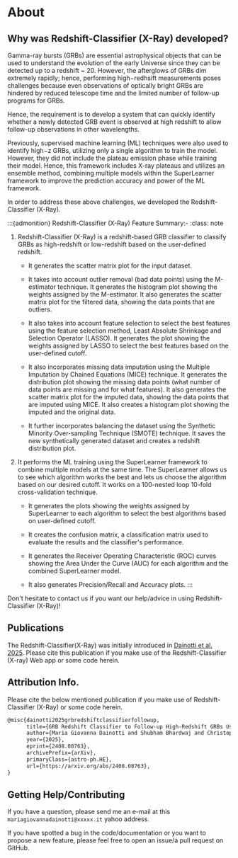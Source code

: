 # About

## Why was Redshift-Classifier (X-Ray) developed?
Gamma-ray bursts (GRBs) are essential astrophysical objects that can be used to understand the evolution of the early Universe since they can be detected up to a redshift ~ 20. However, the afterglows of GRBs dim extremely rapidly; hence, performing high−redhsift measurements poses challenges because even observations of optically bright GRBs are hindered by reduced telescope time and the limited number of follow-up programs for GRBs.

Hence, the requirement is to develop a system that can quickly identify whether a newly detected GRB event is observed at high redshift to allow follow-up observations in other wavelengths.

Previously, supervised machine learning (ML) techniques were also used to identify high−z GRBs, utilizing only a single algorithm to train the model. However, they did not include the plateau emission phase while training their model. Hence, this framework includes X-ray plateaus and utilizes an ensemble method, combining multiple models within the SuperLearner framework to improve the prediction accuracy and power of the ML framework.



In order to address these above challenges, we developed the Redshift-Classifier (X-Ray).

:::{admonition} Redshift-Classifier (X-Ray) Feature Summary:-
:class: note

1. Redshift-Classifier (X-Ray) is a redshift-based GRB classifier to classify GRBs as high-redshift or low-redshift based on the user-defined redshift.

    * It generates the scatter matrix plot for the input dataset.
    
    * It takes into account outlier removal (bad data points) using the M-estimator technique. It generates the histogram plot showing the weights assigned by the M-estimator. It also generates the scatter matrix plot for the filtered data, showing the data points that are outliers.

    * It also takes into account feature selection to select the best features using the feature selection method, Least Absolute Shrinkage and Selection Operator (LASSO).  It generates the plot showing the weights assigned by LASSO to select the best features based on the user-defined cutoff.
      
    * It also incorporates missing data imputation using the Multiple Imputation by Chained Equations (MICE) technique. It generates the distribution plot showing the missing data points (what number of data points are missing and for what features). It also generates the scatter matrix plot for the imputed data, showing the data points that are imputed using MICE. It also creates a histogram plot showing the imputed and the original data.

    * It further incorporates balancing the dataset using the Synthetic Minority Over-sampling Technique (SMOTE) technique. It saves the new synthetically generated dataset and creates a redshift distribution plot.

2. It performs the ML training using the SuperLearner framework to combine multiple models at the same time. The SuperLearner allows us to see which algorithm works the best and lets us choose the algorithm based on our desired cutoff. It works on a 100-nested loop 10-fold cross-validation technique.

    * It generates the plots showing the weights assigned by SuperLearner to each algorithm to select the best algorithms based on user-defined cutoff.
  
    * It creates the confusion matrix, a classification matrix used to evaluate the results and the classifier's performance.

    * It generates the Receiver Operating Characteristic (ROC) curves showing the Area Under the Curve (AUC) for each algorithm and the combined SuperLearner model.
      
    * It also generates Precision/Recall and Accuracy plots.
:::


 

Don't hesitate to contact us if you want our help/advice in using Redshift-Classifier (X-Ray)! 



## Publications
The Redshift-Classifier(X-Ray) was initially introduced in [Dainotti et al. 2025](https://arxiv.org/abs/2408.08763). Please cite this publication if you make use of the Redshift-Classifier (X-ray) Web app or some code herein.


## Attribution Info.

Please cite the below mentioned publication if you make use of Redshift-Classifier (X-Ray) or some code herein.

``` tex
@misc{dainotti2025grbredshiftclassifierfollowup,
      title={GRB Redshift Classifier to Follow-up High-Redshift GRBs Using Supervised Machine Learning}, 
      author={Maria Giovanna Dainotti and Shubham Bhardwaj and Christopher Cook and Joshua Ange and Nishan Lamichhane and Malgorzata Bogdan and Monnie McGee and Pavel Nadolsky and Milind Sarkar and Agnieszka Pollo and Shigehiro Nagataki},
      year={2025},
      eprint={2408.08763},
      archivePrefix={arXiv},
      primaryClass={astro-ph.HE},
      url={https://arxiv.org/abs/2408.08763}, 
}
```


## Getting Help/Contributing

If you have a question, please send me an e-mail at this
`mariagiovannadainotti@xxxxx.it` yahoo address.

If you have spotted a bug in the code/documentation or you want to
propose a new feature, please feel free to open an issue/a pull request
on GitHub.
